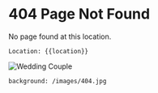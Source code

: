 # 404 Page Not Found

No page found at this location.

```
Location: {{location}}
```

![Wedding Couple](/images/wedding-couple.png)

```background: /images/404.jpg```
